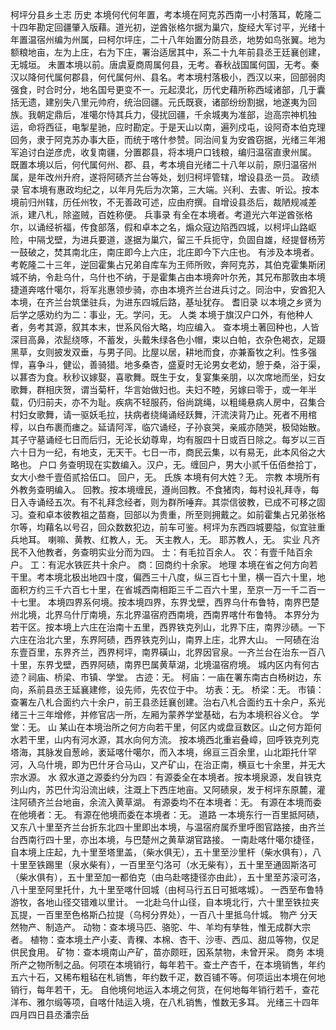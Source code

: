 柯坪分县乡土志
  历史
  本境何代何年置，考本境在阿克苏西南一小村落耳，乾隆二十四年勘定回疆肇入版藉。道光初，逆酋张格尔据为巢穴，旋经大军讨平，光绪十年置温宿州编为州属，曰柯尔坪庄，二十八年始置分防县丞，地势如鸟张翼。地为额粮地亩，左为上庄，右为下庄，署治适居其中，系二十九年前县丞王廷襄创建，无城垣。
    未置本境以前。唐虞夏商周属何县，无考。春秋战国属何国，无考。秦汉以降何代属何郡县，何代属何州、县名。考本境村落极小，西汉以来，回部弱肉强食，时合时分，地名国号更变不一。元起漠北，历代史藉所称西域诸部，几于囊括无遗，建别失八里元帅府，统治回疆。元氏既衰，诸部纷纷割据，地遂夷为回族。我朝定鼎后，准噶尔恃其兵力，侵扰回疆，千余城夷为准部，迨高宗神机独运，命将西征，电掣星驰，应时勘定。于是天山以南，遍列戍屯，设阿奇本伯克理回务，隶于阿克苏办事大臣，而统于喀什参赞。同治间复为安酋窃据，光绪三年湘军追讨白逆彦虎，收复南疆，分置郡县，将本境户口钱粮，编归温宿直隶州属。
既置本境以后，何代属何州、郡、县，考本境自光绪二十八年以前，原归温宿州属，是年改州升府，遂将阿碛齐兰台等处，划归柯坪管辖，增设县丞一员。
政绩录
  官本境有惠政均纪之，以年月先后为次第，三大端。兴利、去害、听讼。按本境前归州辖，历任州牧，不无善政可述，应由府撰。自增设县丞后，裁陋规减差派，建八札，除盗贼，百姓称便。
兵事录
    有全在本境者。考道光六年逆酋张格尔，以诵经祈福，传食部落，假和卓本之名，煽众寇边陷西四城，以柯坪山路岖险，中隔戈壁，为进兵要道，遂据为巢穴，留三千兵扼守，负固自雄，经提督杨芳一鼓破之，焚其南北庄，南庄即今上六庄，北庄即今下六庄也。
    有涉及本境者。考乾隆二十三年，逆回霍集占兄弟自库车为王师所败，奔阿克苏，其伯克霍集斯闭城不纳，令赴乌什，乌什也不纳，于是霍集占由本境奔叶尔羌，其兄布那敦由本境捷道奔喀什噶尔，将军兆惠领步骑，亦由本境齐兰台进兵讨之。同治中，安酋犯入本境，在齐兰台筑堡驻兵，为进东四城后路，基址犹存。
  耆旧录
以本境之乡贤为后学之感劝约为二：事业，无。学问，无。
  人类
  本境于旗汉户口外，有他种人者，务考其源，叙其本末，世系风俗大略，均应编入。
  查本境土著回种也，人皆深目高鼻，浓髭绕啄，不蓄发，头戴朱绿各色小帽，束以白帕，衣杂色褐衣，足蹑黑草，女则披发双垂，与男子同。比屋以居，耕地而食，亦兼畜牧之利。性多强悍，喜争斗，健讼，善骑猎。地多桑杏，盛夏时无论男女老幼，憩于桑，浴于渠，以葚杏为食。秋秒议嫁娶，喜歌舞。既生于女，复宴集亲朋，以次席地而坐，妇女歌舞，群相庆贺，谓当菊杆，华言始做妇也。夫妇不睦，另嫁曰零于，或一年半载，仍归前夫，亦不为耻。疾病不轻服药，俗尚跳绳，以粗绳悬病人房中，召集合村妇女歌舞，请一驱妖毛拉，扶病者绕绳诵经跃舞，汗流浃背乃止。死者不用棺椁，以白布裹而瘗之。延请阿浑，临穴诵经，子孙哀哭，亲戚亦随哭，极恸始散。其子守墓诵经七日而后归，无论长幼尊卑，均有服四十日或百日除之。每岁以三百六十日为一纪，有地支，无天干。七日一市，商民云集，以有易无，此本风俗之大略也。
  户口
  务查明现在实数编入。汉户，无。缠回户，男大小贰千伍佰叁拾丁，女大小叁千壹佰贰拾伍口。
回户，无。
氏族
本境有何大姓？无。
  宗教
  本境所有外教务查明编入。
  回教。按本境缠民，遵尚回教。不食猪肉，每村设礼拜寺，每日入寺诵经五次。有不礼拜念经者，则为群所唾弃。其崇信彼教，已成不可移之固习。查和卓本彼教祖之苗裔，回部以为贵重，所至则拥戴之。如前霍集占兄弟张格尔等，均藉名以号召，回众数数犯边，前车可鉴。柯坪为东西四城要隘，似宜驻重兵地耳。
    喇嘛、黄教、红教人，无。
    天主教人，无。
    耶苏教人，无。
实业
凡齐民不入他教者，务查明实业分而为四。
士：有毛拉百余人。
农：有壹千陆百余户。
工：有泥水铁匠共十余户。
商：回商约十余家。
    地理
    本境在省之何方向若干里。考本境北极出地四十度，偏西三十八度，纵三百七十里，横一百六十里，地面积方约三千六百七十里，在省城西南相距三千二百六十里，至京一万一千二百一十七里。
    本境四界系何境。按本境四界，东界戈壁，西界乌什布鲁特，南界巴楚州北境，北界乌什厅南境，东北界温宿府西南境，西南界喀什布鲁特。
    本界分为若干区。按本境上六庄在治南十五里，西界铁克列山，北界下庄，南界沙碛。一下六庄在治北六里，东界阿碛，西界铁克列山，南界上庄，北界大山。  一阿碛在治东壹百里，东界齐兰，西界柯坪，南界磺山，北界因官泉。一齐兰台在治东一百八十里，东界戈壁，西界阿碛，南界巴属黄草湖，北境温宿府境。
城内区内有何古迹？祠庙、桥梁、市镇、学堂。
   古迹：无。
    柯庙：一庙在署东南古白杨树边，东向，系前县丞王延襄建修，设先师，先农位于中。
    坊表：无。
    桥梁：无。
    市镇：查署左八札合面约六十余户，前王县丞廷襄创建。治右八札合面约五十余户，系光绪三十三年增修，并修官店一所，左厢为蒙养学堂基础，右为本境积谷义仓。
  学堂：无。
    山
    某山在本境治所之何方向若干里，何区内或盘亘数区。山之何方距何水若干里，山内有河水源，其水向何方流。
    按本境西北重岩叠嶂，回呼铁克列克塔海，其脉发自葱岭，袤延喀什噶尔，而入本境，绵亘三百余里，山北距托什罕河，入乌什境，即为巴什牙合马山，又产矿山，在治正南，横亘七十余里，并无大宗水源。
水
叙水道之源委约分为四：有源委全在本境者。按本境泉源，发自铁克列山内，苏巴什沟沿流出峡，注溉上下西庄地亩。又阿碛泉，发于柯坪东原麓，灌注阿碛齐兰台地亩，余流入黄草湖。
    有源委均不在本境者：无。
    有源在本境而委在他境者：无。
    有源在他境而委在本境者：无。
    道路
    一本境东行一百里抵阿碛，又东八十里至齐兰台折东北四十里即出本境，与温宿府属乔里呼图官路接，由齐兰台西南行四十里，亦出本境，与巴楚州之黄草湖官路接。
    一南赴喀什噶尔捷径，自本境上庄起，九十里至塔里盖，（柴水俱无），五十里至沙里杆（柴水俱有），八十里至铁踢里（泉水柴有），一百里至勺洛可（水无柴有），五十里至通固斯洛可（柴水俱有），五十里至加一都伯克（由乌赴喀捷径亦由此），五十里至苏滚可洛，八十里至阿里托什，九十里至喀什回城（由柯马行五日可抵喀城）。
    一西至布鲁特游牧，各地山径交错难以里计。
    一北赴乌什山径，自本境北行，六十里至铁拉夹瓦提，一百里至色格斯凸拉提（乌柯分界处），一百八十里抵乌什城。
物产
分天然物产、制造产。
动物：查本境马匹、骆驼、牛、羊均有孳牲，惟无成群大宗者。
植物：查本境土产小麦、青稞、本棉、杏干、沙枣、西瓜、甜瓜等物，仅足供民食用。
矿物：查本境南山产矿，苗亦颇旺，因系禁物，未曾开采。
商务
   本境所产之物所制之品。何项在本境销行，每年若干。查土产杏千，在本境销售，年约五六十石，又稀布粗毡在札销售，年约数千疋，数百铺不等。何项运出本境在何地销行，每年若干，无。
    自他境何地运入本境之何货，在何地每年销行若千，查花洋布、雅尔缎等项，自喀什陆运入境，在八札销售，惟数无多耳。
光绪三十四年四月四日县丞潘宗岳

